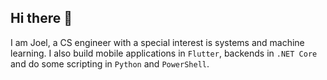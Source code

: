 ## Hi there 👋

I am Joel, a CS engineer with a special interest is systems and machine learning. I also build mobile applications in `Flutter`, backends in `.NET Core` and do some scripting in `Python` and `PowerShell`.


<!--
**JoelMathewC/JoelMathewC** is a ✨ _special_ ✨ repository because its `README.md` (this file) appears on your GitHub profile.

Here are some ideas to get you started:

- 🔭 I’m currently working on ...
- 🌱 I’m currently learning ...
- 👯 I’m looking to collaborate on ...
- 🤔 I’m looking for help with ...
- 💬 Ask me about ...
- 📫 How to reach me: ...
- 😄 Pronouns: ...
- ⚡ Fun fact: ...
-->
